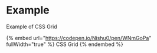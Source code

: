 # Example

Example of CSS Grid

{% embed url="https://codepen.io/Nishu0/pen/WNmGoPa" fullWidth="true" %}
CSS Grid
{% endembed %}

